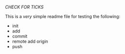 *CHECK FOR TICKS*

This is a _very_ simple readme file for testing the following:

* init
* add
* commit
* remote add origin
* push

